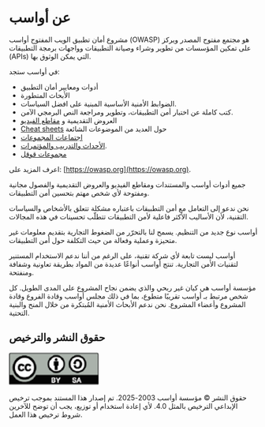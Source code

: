 #  عن أواسب

مشروع أمان تطبيق الويب المفتوح أواسب (OWASP) هو مجتمع مفتوح المصدر ويركز على تمكين المؤسسات من تطوير وشراء وصيانة التطبيقات وواجهات برمجة التطبيقات (APIs) التي يمكن الوثوق بها.

في أواسب ستجد:


- أدوات ومعايير أمان التطبيق
- الأبحاث المتطورة
- الضوابط الأمنية الأساسية المبنية على افضل السياسات.
- كتب كاملة عن اختبار أمن التطبيقات، وتطوير ومراجعة النص البرمجي الآمن.
- العروض التقديمية و  [مقاطع الفيديو](https://www.youtube.com/user/OWASPGLOBAL)
- [Cheat sheets](https://cheatsheetseries.owasp.org/) حول العديد من الموضوعات الشائعة
- [اجتماعات المجموعات](https://owasp.org/chapters/)
- [الأحداث والتدريب والمؤتمرات](https://owasp.org/events/).
- [ مجموعات قوقل ](https://groups.google.com/g/owasp)

اعرف المزيد على: [https://owasp.org](https://owasp.org).

جميع أدوات أواسب والمستندات ومقاطع الفيديو والعروض التقديمية والفصول مجانية ومفتوحة لأي شخص مهتم بتحسين أمن التطبيقات.


نحن ندعو إلى التعامل مع أمن التطبيقات باعتباره مشكلة تتعلق بالأشخاص والسياسات التقنية، لأن الأساليب الأكثر فاعلية لأمن التطبيقات تتطلّب تحسينات في هذه المجالات.

أواسب نوع جديد من التنظيم. يسمح لنا بالتحرّر  من الضغوط التجارية بتقديم معلومات غير متحيزة وعملية وفعالة من حيث التكلفة حول أمن التطبيقات.

أواسب ليست تابعة لأي شركة تقنية، على الرغم من أننا ندعم الاستخدام المستنير لتقنيات الأمن التجارية. تنتج أواسب أنواعًا عديدة من المواد بطريقة تعاونية وشفافة ومنفتحة.


مؤسسة أواسب هي كيان غير ربحي والذي يضمن نجاح المشروع على المدى الطويل. كل شخص مرتبط بـ أواسب تقريبًا متطوع، بما في ذلك مجلس أواسب وقادة الفروع وقادة المشروع وأعضاء المشروع. نحن ندعم الأبحاث الأمنية المُبتكرة من خلال المنح والبنية التحتية.

##  حقوق النشر والترخيص

![license](assets/license.png)

حقوق النشر © مؤسسة أواسب 2003-2025. تم إصدار هذا المستند بموجب ترخيص الإبداعي الترخيص بالمثل 4.0. لأي إعادة استخدام أو توزيع، يجب أن توضح للآخرين شروط ترخيص هذا العمل.
